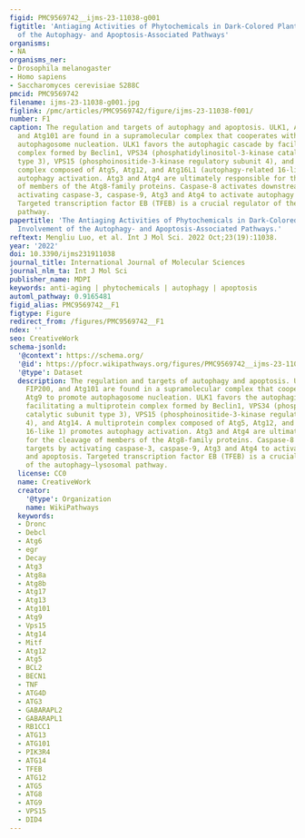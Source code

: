 ```yaml
---
figid: PMC9569742__ijms-23-11038-g001
figtitle: 'Antiaging Activities of Phytochemicals in Dark-Colored Plant Foods: Involvement
  of the Autophagy- and Apoptosis-Associated Pathways'
organisms:
- NA
organisms_ner:
- Drosophila melanogaster
- Homo sapiens
- Saccharomyces cerevisiae S288C
pmcid: PMC9569742
filename: ijms-23-11038-g001.jpg
figlink: /pmc/articles/PMC9569742/figure/ijms-23-11038-f001/
number: F1
caption: The regulation and targets of autophagy and apoptosis. ULK1, Atg13, FIP200,
  and Atg101 are found in a supramolecular complex that cooperates with Atg9 to promote
  autophagosome nucleation. ULK1 favors the autophagic cascade by facilitating a multiprotein
  complex formed by Beclin1, VPS34 (phosphatidylinositol-3-kinase catalytic subunit
  type 3), VPS15 (phosphoinositide-3-kinase regulatory subunit 4), and Atg14. A multiprotein
  complex composed of Atg5, Atg12, and Atg16L1 (autophagy-related 16-like 1) promotes
  autophagy activation. Atg3 and Atg4 are ultimately responsible for the cleavage
  of members of the Atg8-family proteins. Caspase-8 activates downstream targets by
  activating caspase-3, caspase-9, Atg3 and Atg4 to activate autophagy and apoptosis.
  Targeted transcription factor EB (TFEB) is a crucial regulator of the autophagy–lysosomal
  pathway.
papertitle: 'The Antiaging Activities of Phytochemicals in Dark-Colored Plant Foods:
  Involvement of the Autophagy- and Apoptosis-Associated Pathways.'
reftext: Mengliu Luo, et al. Int J Mol Sci. 2022 Oct;23(19):11038.
year: '2022'
doi: 10.3390/ijms231911038
journal_title: International Journal of Molecular Sciences
journal_nlm_ta: Int J Mol Sci
publisher_name: MDPI
keywords: anti-aging | phytochemicals | autophagy | apoptosis
automl_pathway: 0.9165481
figid_alias: PMC9569742__F1
figtype: Figure
redirect_from: /figures/PMC9569742__F1
ndex: ''
seo: CreativeWork
schema-jsonld:
  '@context': https://schema.org/
  '@id': https://pfocr.wikipathways.org/figures/PMC9569742__ijms-23-11038-g001.html
  '@type': Dataset
  description: The regulation and targets of autophagy and apoptosis. ULK1, Atg13,
    FIP200, and Atg101 are found in a supramolecular complex that cooperates with
    Atg9 to promote autophagosome nucleation. ULK1 favors the autophagic cascade by
    facilitating a multiprotein complex formed by Beclin1, VPS34 (phosphatidylinositol-3-kinase
    catalytic subunit type 3), VPS15 (phosphoinositide-3-kinase regulatory subunit
    4), and Atg14. A multiprotein complex composed of Atg5, Atg12, and Atg16L1 (autophagy-related
    16-like 1) promotes autophagy activation. Atg3 and Atg4 are ultimately responsible
    for the cleavage of members of the Atg8-family proteins. Caspase-8 activates downstream
    targets by activating caspase-3, caspase-9, Atg3 and Atg4 to activate autophagy
    and apoptosis. Targeted transcription factor EB (TFEB) is a crucial regulator
    of the autophagy–lysosomal pathway.
  license: CC0
  name: CreativeWork
  creator:
    '@type': Organization
    name: WikiPathways
  keywords:
  - Dronc
  - Debcl
  - Atg6
  - egr
  - Decay
  - Atg3
  - Atg8a
  - Atg8b
  - Atg17
  - Atg13
  - Atg101
  - Atg9
  - Vps15
  - Atg14
  - Mitf
  - Atg12
  - Atg5
  - BCL2
  - BECN1
  - TNF
  - ATG4D
  - ATG3
  - GABARAPL2
  - GABARAPL1
  - RB1CC1
  - ATG13
  - ATG101
  - PIK3R4
  - ATG14
  - TFEB
  - ATG12
  - ATG5
  - ATG8
  - ATG9
  - VPS15
  - DID4
---
```

